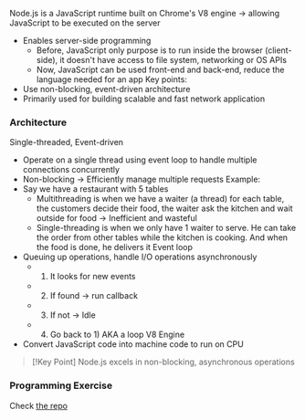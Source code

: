 Node.js is a JavaScript runtime built on Chrome's V8 engine -> allowing JavaScript to be executed on the server
- Enables server-side programming
	- Before, JavaScript only purpose is to run inside the browser (client-side), it doesn't have access to file system, networking or OS APIs
	- Now, JavaScript can be used front-end and back-end, reduce the language needed for an app
Key points:
- Use non-blocking, event-driven architecture
- Primarily used for building scalable and fast network application

### Architecture
Single-threaded, Event-driven
- Operate on a single thread using event loop to handle multiple connections concurrently
- Non-blocking -> Efficiently manage multiple requests
Example: 
- Say we have a restaurant with 5 tables
	- Multithreading is when we have a waiter (a thread) for each table, the customers decide their food, the waiter ask the kitchen and wait outside for food -> Inefficient and wasteful
	- Single-threading is when we only have 1 waiter to serve. He can take the order from other tables while the kitchen is cooking. And when the food is done, he delivers it
Event loop
- Queuing up operations, handle I/O operations asynchronously
	- 1) It looks for new events
	- 2) If found -> run callback
	- 3) If not -> Idle
	- 4) Go back to 1) AKA a loop
V8 Engine
- Convert JavaScript code into machine code to run on CPU

> [!Key Point]
> Node.js excels in non-blocking, asynchronous operations

### Programming Exercise
Check [the repo](https://github.com/SiPhung953/webdev2025/tree/main/nodejs-fundamentals)
